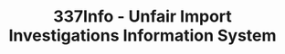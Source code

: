 ---
bigquery: https://console.cloud.google.com/bigquery?p=patents-public-data&d=usitc_investigations&page=dataset&project=sheets-management-319211
citation: US International Trade Commission 337Info Unfair Import Investigations Information
  System
contributors: US International Trade Comission
cost: None
description: US International Trade Commission 337Info Unfair Import Investigations
  Information System contains data on investigations done under Section 337. Section
  337 declares the infringement of certain statutory intellectual property rights
  and other forms of unfair competition in import trade to be unlawful practices.
  Most Section 337 investigations involve allegations of patent or registered trademark
  infringement.
documentation: FAQ and tutorial available on the site
last_edit: Mon, 04 Apr 2022 19:10:40 GMT
location: https://pubapps2.usitc.gov/337external/
maintained_by: US International Trade Comission
schema_fields: '[''copyrightNumbers'', ''teoProceedingInvolved'', ''docketNo'', ''dateCreated'',
  ''cafcAppeals'', ''complainant'', ''currentActiveALJ'', ''publication_number'',
  ''patentNumber'', ''actualEndDateEvidHear'', ''id'', ''dateOfPublicationFrNotice'',
  ''finalIdOnViolationIssue'', ''teoIdDueDate'', ''finalIdOnViolationDue'', ''ouiiAttorney'',
  ''title'', ''investigationType'', ''trademarkNumbers'', ''endDateMarkmanHearing'',
  ''teoReliefGranted'', ''scheduledEndDateEvidHear'', ''teoIdIssueDate'', ''internalRemand'',
  ''markmanHearing'', ''scheduledStartDateEvidHear'', ''finalDetViolation'', ''investigationNo'',
  ''dateComplaintFiled'', ''lastUpdated'', ''reportingRequirements'', ''ouiiParticipation'',
  ''invUnfairAct'', ''investigationTermDate'', ''finalDetNoViolation'', ''actualStartDateEvidHear'',
  ''aljAssigned'', ''htsNumbers'', ''currentStatus'', ''gcAttorney'', ''patentNumbers'',
  ''issueDateOtherNonFinal'', ''respondent'', ''startDateMarkmanHearing'', ''targetDate'']'
shortname: unfair_import_investigations
tags:
- import
- legal
- trade
timeframe: 2008-2021 (prior to 2008 downloadable as a JSON file)
title: 337Info - Unfair Import Investigations Information System
uuid: 2721f5ec-e599-4890-9265-9706719fc71e
---